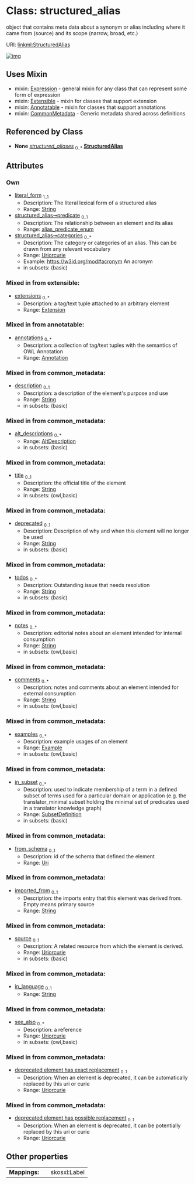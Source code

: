 
# Class: structured_alias


object that contains meta data about a synonym or alias including where it came from (source) and its scope (narrow, broad, etc.)

URI: [linkml:StructuredAlias](https://w3id.org/linkml/StructuredAlias)


[![img](https://yuml.me/diagram/nofunky;dir:TB/class/[SubsetDefinition],[Element]++-%20structured_aliases%200..*>[StructuredAlias&#124;literal_form:string;predicate:alias_predicate_enum%20%3F;categories:uriorcurie%20*;description:string%20%3F;title:string%20%3F;deprecated:string%20%3F;todos:string%20*;notes:string%20*;comments:string%20*;from_schema:uri%20%3F;imported_from:string%20%3F;source:uriorcurie%20%3F;in_language:string%20%3F;see_also:uriorcurie%20*;deprecated_element_has_exact_replacement:uriorcurie%20%3F;deprecated_element_has_possible_replacement:uriorcurie%20%3F],[StructuredAlias]uses%20-.->[Expression],[StructuredAlias]uses%20-.->[Extensible],[StructuredAlias]uses%20-.->[Annotatable],[StructuredAlias]uses%20-.->[CommonMetadata],[Extension],[Extensible],[Expression],[Example],[Element],[CommonMetadata],[Annotation],[Annotatable],[AltDescription])](https://yuml.me/diagram/nofunky;dir:TB/class/[SubsetDefinition],[Element]++-%20structured_aliases%200..*>[StructuredAlias&#124;literal_form:string;predicate:alias_predicate_enum%20%3F;categories:uriorcurie%20*;description:string%20%3F;title:string%20%3F;deprecated:string%20%3F;todos:string%20*;notes:string%20*;comments:string%20*;from_schema:uri%20%3F;imported_from:string%20%3F;source:uriorcurie%20%3F;in_language:string%20%3F;see_also:uriorcurie%20*;deprecated_element_has_exact_replacement:uriorcurie%20%3F;deprecated_element_has_possible_replacement:uriorcurie%20%3F],[StructuredAlias]uses%20-.->[Expression],[StructuredAlias]uses%20-.->[Extensible],[StructuredAlias]uses%20-.->[Annotatable],[StructuredAlias]uses%20-.->[CommonMetadata],[Extension],[Extensible],[Expression],[Example],[Element],[CommonMetadata],[Annotation],[Annotatable],[AltDescription])

## Uses Mixin

 *  mixin: [Expression](Expression.md) - general mixin for any class that can represent some form of expression
 *  mixin: [Extensible](Extensible.md) - mixin for classes that support extension
 *  mixin: [Annotatable](Annotatable.md) - mixin for classes that support annotations
 *  mixin: [CommonMetadata](CommonMetadata.md) - Generic metadata shared across definitions

## Referenced by Class

 *  **None** *[structured_aliases](structured_aliases.md)*  <sub>0..\*</sub>  **[StructuredAlias](StructuredAlias.md)**

## Attributes


### Own

 * [literal_form](literal_form.md)  <sub>1..1</sub>
     * Description: The literal lexical form of a structured alias
     * Range: [String](types/String.md)
 * [structured_alias➞predicate](alias_predicate.md)  <sub>0..1</sub>
     * Description: The relationship between an element and its alias 
     * Range: [alias_predicate_enum](alias_predicate_enum.md)
 * [structured_alias➞categories](structured_alias_categories.md)  <sub>0..\*</sub>
     * Description: The category or categories of an alias. This can be drawn from any relevant vocabulary
     * Range: [Uriorcurie](types/Uriorcurie.md)
     * Example: https://w3id.org/mod#acronym An acronym
     * in subsets: (basic)

### Mixed in from extensible:

 * [extensions](extensions.md)  <sub>0..\*</sub>
     * Description: a tag/text tuple attached to an arbitrary element
     * Range: [Extension](Extension.md)

### Mixed in from annotatable:

 * [annotations](annotations.md)  <sub>0..\*</sub>
     * Description: a collection of tag/text tuples with the semantics of OWL Annotation
     * Range: [Annotation](Annotation.md)

### Mixed in from common_metadata:

 * [description](description.md)  <sub>0..1</sub>
     * Description: a description of the element's purpose and use
     * Range: [String](types/String.md)
     * in subsets: (basic)

### Mixed in from common_metadata:

 * [alt_descriptions](alt_descriptions.md)  <sub>0..\*</sub>
     * Range: [AltDescription](AltDescription.md)
     * in subsets: (basic)

### Mixed in from common_metadata:

 * [title](title.md)  <sub>0..1</sub>
     * Description: the official title of the element
     * Range: [String](types/String.md)
     * in subsets: (owl,basic)

### Mixed in from common_metadata:

 * [deprecated](deprecated.md)  <sub>0..1</sub>
     * Description: Description of why and when this element will no longer be used
     * Range: [String](types/String.md)
     * in subsets: (basic)

### Mixed in from common_metadata:

 * [todos](todos.md)  <sub>0..\*</sub>
     * Description: Outstanding issue that needs resolution
     * Range: [String](types/String.md)
     * in subsets: (basic)

### Mixed in from common_metadata:

 * [notes](notes.md)  <sub>0..\*</sub>
     * Description: editorial notes about an element intended for internal consumption
     * Range: [String](types/String.md)
     * in subsets: (owl,basic)

### Mixed in from common_metadata:

 * [comments](comments.md)  <sub>0..\*</sub>
     * Description: notes and comments about an element intended for external consumption
     * Range: [String](types/String.md)
     * in subsets: (owl,basic)

### Mixed in from common_metadata:

 * [examples](examples.md)  <sub>0..\*</sub>
     * Description: example usages of an element
     * Range: [Example](Example.md)
     * in subsets: (owl,basic)

### Mixed in from common_metadata:

 * [in_subset](in_subset.md)  <sub>0..\*</sub>
     * Description: used to indicate membership of a term in a defined subset of terms used for a particular domain or application (e.g. the translator_minimal subset holding the minimal set of predicates used in a translator knowledge graph)
     * Range: [SubsetDefinition](SubsetDefinition.md)
     * in subsets: (basic)

### Mixed in from common_metadata:

 * [from_schema](from_schema.md)  <sub>0..1</sub>
     * Description: id of the schema that defined the element
     * Range: [Uri](types/Uri.md)

### Mixed in from common_metadata:

 * [imported_from](imported_from.md)  <sub>0..1</sub>
     * Description: the imports entry that this element was derived from.  Empty means primary source
     * Range: [String](types/String.md)

### Mixed in from common_metadata:

 * [source](source.md)  <sub>0..1</sub>
     * Description: A related resource from which the element is derived.
     * Range: [Uriorcurie](types/Uriorcurie.md)
     * in subsets: (basic)

### Mixed in from common_metadata:

 * [in_language](in_language.md)  <sub>0..1</sub>
     * Range: [String](types/String.md)

### Mixed in from common_metadata:

 * [see_also](see_also.md)  <sub>0..\*</sub>
     * Description: a reference
     * Range: [Uriorcurie](types/Uriorcurie.md)
     * in subsets: (owl,basic)

### Mixed in from common_metadata:

 * [deprecated element has exact replacement](deprecated_element_has_exact_replacement.md)  <sub>0..1</sub>
     * Description: When an element is deprecated, it can be automatically replaced by this uri or curie
     * Range: [Uriorcurie](types/Uriorcurie.md)

### Mixed in from common_metadata:

 * [deprecated element has possible replacement](deprecated_element_has_possible_replacement.md)  <sub>0..1</sub>
     * Description: When an element is deprecated, it can be potentially replaced by this uri or curie
     * Range: [Uriorcurie](types/Uriorcurie.md)

## Other properties

|  |  |  |
| --- | --- | --- |
| **Mappings:** | | skosxl:Label |

